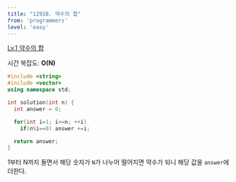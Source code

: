 ```yaml
---
title: "12928. 약수의 합"
from: 'programmers'
level: 'easy'
---
```


[Lv.1 약수의 합](https://programmers.co.kr/learn/courses/30/lessons/12928)

시간 복잡도: **O(N)**


```cpp
#include <string>
#include <vector>
using namespace std;

int solution(int n) {
  int answer = 0;

  for(int i=1; i<=n; ++i)
    if(n%i==0) answer +=i;

  return answer;
}
```

1부터 N까지 돌면서 해당 숫자가 `N`가 나누어 떨어지면 약수가 되니 해당 값을 `answer`에 더한다.